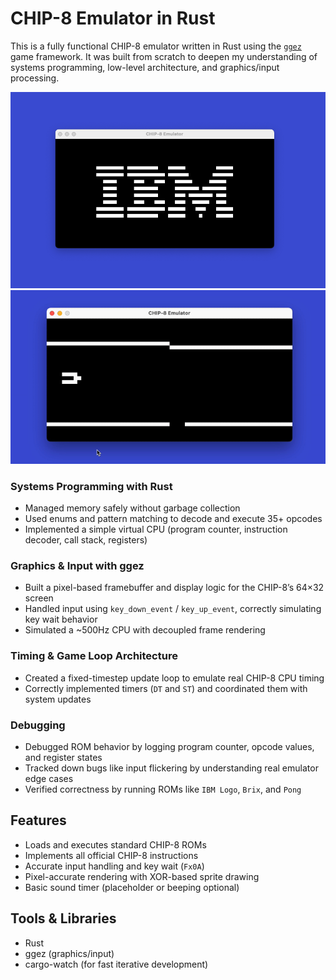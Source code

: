 # CHIP-8 Emulator in Rust

This is a fully functional CHIP-8 emulator written in Rust using the [`ggez`](https://github.com/ggez/ggez) game framework. It was built from scratch to deepen my understanding of systems programming, low-level architecture, and graphics/input processing.

![Demo](assets/ibm.png)
![Demo](assets/demo.gif)

### Systems Programming with Rust
- Managed memory safely without garbage collection
- Used enums and pattern matching to decode and execute 35+ opcodes
- Implemented a simple virtual CPU (program counter, instruction decoder, call stack, registers)

### Graphics & Input with ggez
- Built a pixel-based framebuffer and display logic for the CHIP-8’s 64×32 screen
- Handled input using `key_down_event` / `key_up_event`, correctly simulating key wait behavior
- Simulated a ~500Hz CPU with decoupled frame rendering

### Timing & Game Loop Architecture
- Created a fixed-timestep update loop to emulate real CHIP-8 CPU timing
- Correctly implemented timers (`DT` and `ST`) and coordinated them with system updates

### Debugging
- Debugged ROM behavior by logging program counter, opcode values, and register states
- Tracked down bugs like input flickering by understanding real emulator edge cases
- Verified correctness by running ROMs like `IBM Logo`, `Brix`, and `Pong`

## Features
- Loads and executes standard CHIP-8 ROMs
- Implements all official CHIP-8 instructions
- Accurate input handling and key wait (`Fx0A`)
- Pixel-accurate rendering with XOR-based sprite drawing
- Basic sound timer (placeholder or beeping optional)

## Tools & Libraries
- Rust
- ggez (graphics/input)
- cargo-watch (for fast iterative development)
